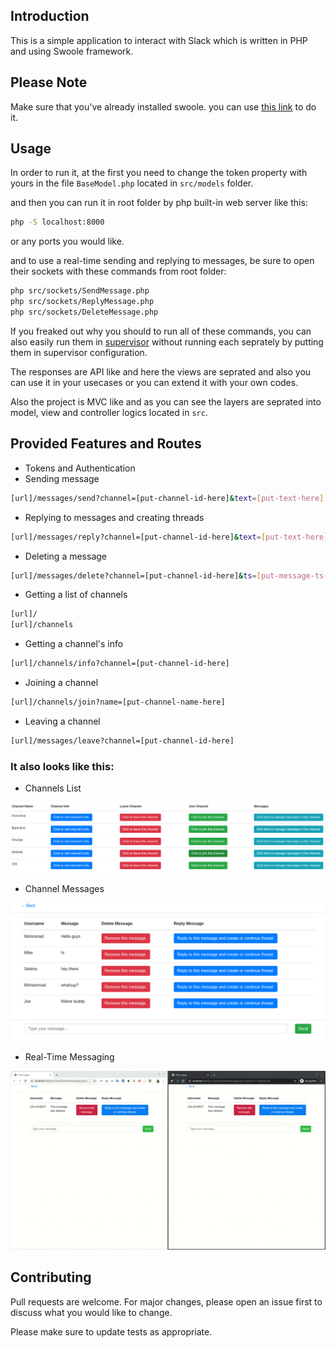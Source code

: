 ## Introduction

This is a simple application to interact with Slack which is written in PHP and using Swoole framework.

## Please Note

Make sure that you've already installed swoole. you can use [this link](https://www.swoole.co.uk/) to do it.

## Usage

In order to run it, at the first you need to change the token property with yours in the file `BaseModel.php` located in `src/models` folder.

and then you can run it in root folder by php built-in web server like this:

```bash
php -S localhost:8000
```

or any ports you would like.

and to use a real-time sending and replying to messages, be sure to open their sockets with these commands from root folder:

```bash
php src/sockets/SendMessage.php
php src/sockets/ReplyMessage.php
php src/sockets/DeleteMessage.php
```

If you freaked out why you should to run all of these commands, you can also easily run them in [supervisor](http://supervisord.org/) without running each seprately by putting them in supervisor configuration.

The responses are API like and here the views are seprated and also you can use it in your usecases or you can extend it with your own codes.

Also the project is MVC like and as you can see the layers are seprated into model, view and controller logics located in `src`.

## Provided Features and Routes

- Tokens and Authentication
- Sending message

```bash
[url]/messages/send?channel=[put-channel-id-here]&text=[put-text-here]
```

- Replying to messages and creating threads

```bash
[url]/messages/reply?channel=[put-channel-id-here]&text=[put-text-here]&thread_ts=[put-message-ts-here]
```

- Deleting a message

```bash
[url]/messages/delete?channel=[put-channel-id-here]&ts=[put-message-ts-here]
```

- Getting a list of channels

```bash
[url]/
[url]/channels
```

- Getting a channel's info

```bash
[url]/channels/info?channel=[put-channel-id-here]
```

- Joining a channel

```bash
[url]/channels/join?name=[put-channel-name-here]
```

- Leaving a channel

```bash
[url]/messages/leave?channel=[put-channel-id-here]
```

### It also looks like this:

- Channels List

![Channels List](/doc/images/channels-list.png)

- Channel Messages

![Channel Messages](/doc/images/channel-messages.png)

- Real-Time Messaging

<p align="center">
    <img src="/doc/gifs/real-time-messaging.gif" alt="real-time-messaging" />
</p>

## Contributing
Pull requests are welcome. For major changes, please open an issue first to discuss what you would like to change.

Please make sure to update tests as appropriate.

